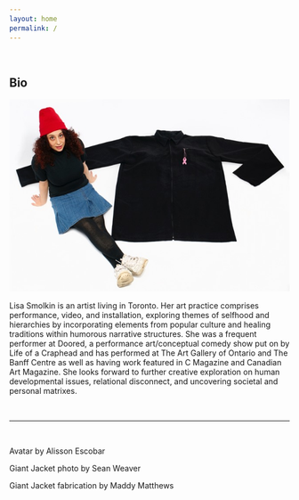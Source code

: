 ```yaml
---
layout: home
permalink: /
---
```


<br>


## Bio

<img src="images/lisa.jpg"
     alt="lisa"
/>


Lisa Smolkin is an artist living in Toronto. Her art practice comprises performance, video, and installation, exploring themes of selfhood and hierarchies by incorporating elements from popular culture and healing traditions within humorous narrative structures. She was a frequent performer at Doored, a performance art/conceptual comedy show put on by Life of a Craphead and has performed at The Art Gallery of Ontario and The Banff Centre as well as having work featured in C Magazine and Canadian Art Magazine. She looks forward to further creative exploration on human developmental issues, relational disconnect, and uncovering societal and personal matrixes. 

<br>

---

<br>

Avatar by Alisson Escobar

Giant Jacket photo by Sean Weaver

Giant Jacket fabrication by Maddy Matthews

